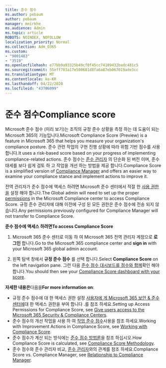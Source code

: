 ```yaml
---
title: 준수 점수
ms.author: pebaum
author: pebaum
manager: mnirkhe
ms.audience: Admin
ms.topic: article
ROBOTS: NOINDEX, NOFOLLOW
localization_priority: Normal
ms.collection: Adm_O365
ms.custom:
- "9001483"
- "3519"
ms.openlocfilehash: e77bb9a93325b49cf0f45cc74109432badc481c5
ms.sourcegitcommit: 55eff703a17e500681d8fa6a87eb067019ade3cc
ms.translationtype: MT
ms.contentlocale: ko-KR
ms.lasthandoff: 04/22/2020
ms.locfileid: "43706099"
---
```

# <a name="compliance-score"></a><span data-ttu-id="0ca4c-102">준수 점수</span><span class="sxs-lookup"><span data-stu-id="0ca4c-102">Compliance score</span></span>

<span data-ttu-id="0ca4c-103">Microsoft 준수 점수 (미리 보기)는 조직의 규정 준수 상황을 측정 하는 데 도움이 되는 Microsoft 365의 기능입니다.</span><span class="sxs-lookup"><span data-stu-id="0ca4c-103">Microsoft Compliance Score (Preview) is a feature in Microsoft 365 that helps you measure your organization's compliance posture.</span></span> <span data-ttu-id="0ca4c-104">준수 관련 작업의 구현 진행 상황에 따라 위험 기반 점수를 사용 합니다.</span><span class="sxs-lookup"><span data-stu-id="0ca4c-104">It uses a risk-based score based on your progress of implementing compliance-related actions.</span></span>   <span data-ttu-id="0ca4c-105">준수 점수는 [준수 관리자](https://docs.microsoft.com/microsoft-365/compliance/compliance-manager-overview) 의 단순화 된 버전 이며, 준수 태세를 보다 쉽게 검토 하 고 작업을 개선 하는 방법을 제공 합니다.</span><span class="sxs-lookup"><span data-stu-id="0ca4c-105">Compliance Score is a simplified version of [Compliance Manager](https://docs.microsoft.com/microsoft-365/compliance/compliance-manager-overview) and offers an easier way to examine your compliance stance and implement actions to improve it.</span></span> 

<span data-ttu-id="0ca4c-106">전역 관리자가 준수 점수에 액세스 하려면 Microsoft 준수 센터에서 적절 한 [사용 권한을](https://docs.microsoft.com/microsoft-365/security/office-365-security/permissions-in-the-security-and-compliance-center) 설정 해야 합니다.</span><span class="sxs-lookup"><span data-stu-id="0ca4c-106">The Global admin will need to set up the proper [permissions](https://docs.microsoft.com/microsoft-365/security/office-365-security/permissions-in-the-security-and-compliance-center) in the Microsoft Compliance center to access Compliance Score.</span></span>  <span data-ttu-id="0ca4c-107">규정 준수 관리자에 대해 이전에 구성 된 모든 권한은 준수 점수에 전송 되지 않습니다.</span><span class="sxs-lookup"><span data-stu-id="0ca4c-107">Any permissions previously configured for Compliance Manager will not transfer to Compliance Score.</span></span>

<span data-ttu-id="0ca4c-108">**준수 점수에 액세스 하려면**</span><span class="sxs-lookup"><span data-stu-id="0ca4c-108">**To access Compliance Score**</span></span>

1. <span data-ttu-id="0ca4c-109">Microsoft 365 준수 센터로 이동 하 여 Microsoft 365 전역 관리자 계정으로 **로그인** 합니다.</span><span class="sxs-lookup"><span data-stu-id="0ca4c-109">Go to the Microsoft 365 compliance center and **sign in** with your Microsoft 365 global admin account.</span></span>

2. <span data-ttu-id="0ca4c-110">왼쪽 탐색 창에서 **규정 준수 점수** 를 선택 합니다.</span><span class="sxs-lookup"><span data-stu-id="0ca4c-110">Select **Compliance Score** on the left navigation pane.</span></span> <span data-ttu-id="0ca4c-111">그런 다음 [준수 점수 대시보드를 점수와 함께](https://docs.microsoft.com/microsoft-365/compliance/compliance-score-setup#understand-the-compliance-score-dashboard)확인 해야 합니다.</span><span class="sxs-lookup"><span data-stu-id="0ca4c-111">You should then see your [Compliance Score dashboard with your score](https://docs.microsoft.com/microsoft-365/compliance/compliance-score-setup#understand-the-compliance-score-dashboard).</span></span>
 

<span data-ttu-id="0ca4c-112">**자세한 내용은**다음을</span><span class="sxs-lookup"><span data-stu-id="0ca4c-112">**For more information on**:</span></span>

- <span data-ttu-id="0ca4c-113">규정 준수 점수에 대 한 액세스 권한 설정 [사용자에 게 Microsoft 365 보안 & 준수 센터에](https://docs.microsoft.com/microsoft-365/security/office-365-security/grant-access-to-the-security-and-compliance-center)대 한 액세스 권한을 부여 합니다 .를 참조 하세요.</span><span class="sxs-lookup"><span data-stu-id="0ca4c-113">Setting up Access Permissions for Compliance Score, see [Give users access to the Microsoft 365 Security & Compliance Centers](https://docs.microsoft.com/microsoft-365/security/office-365-security/grant-access-to-the-security-and-compliance-center).</span></span>
- <span data-ttu-id="0ca4c-114">준수 점수의 개선 작업을 사용 하 여 [작업 준수 점수](https://docs.microsoft.com/microsoft-365/compliance/working-with-compliance-score)사용을 참조 하세요.</span><span class="sxs-lookup"><span data-stu-id="0ca4c-114">Working with Improvement Actions in Compliance Score, see  [Working with Compliance Score](https://docs.microsoft.com/microsoft-365/compliance/working-with-compliance-score).</span></span>
- <span data-ttu-id="0ca4c-115">준수 점수가 계산 되는 방식에는 [준수 점수 방법론](https://docs.microsoft.com/microsoft-365/compliance/compliance-score-methodology)을 참조 하십시오.</span><span class="sxs-lookup"><span data-stu-id="0ca4c-115">How Compliance Score is calculated, see [Compliance Score Methodology](https://docs.microsoft.com/microsoft-365/compliance/compliance-score-methodology).</span></span>
- <span data-ttu-id="0ca4c-116">준수 점수와 준수 관리자 비교, [준수 관리자](https://docs.microsoft.com/microsoft-365/compliance/compliance-score#relationship-to-compliance-manager)와의 관계를 참조 하세요.</span><span class="sxs-lookup"><span data-stu-id="0ca4c-116">Compliance Score vs. Compliance Manager, see [Relationship to Compliance Manager](https://docs.microsoft.com/microsoft-365/compliance/compliance-score#relationship-to-compliance-manager).</span></span>

